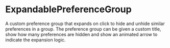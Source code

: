 # ExpandablePreferenceGroup
A custom preference group that expands on click to hide and unhide similar preferences in a group. The preference group can be given a custom title, show how many preferences are hidden and show an animated arrow to indicate the expansion logic.
